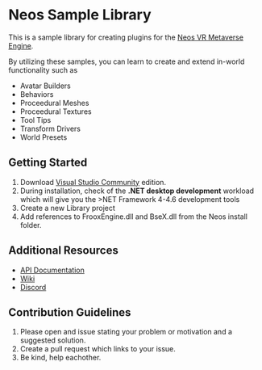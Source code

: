 # Neos Sample Library

This is a sample library for creating plugins for the [Neos VR Metaverse Engine](https://neosvr.com/).

By utilizing these samples, you can learn to create and extend in-world functionality such as
- Avatar Builders
- Behaviors
- Proceedural Meshes
- Proceedural Textures
- Tool Tips
- Transform Drivers
- World Presets

## Getting Started
1. Download [Visual Studio Community](https://visualstudio.microsoft.com/vs/community/) edition.
1. During installation, check of the **.NET desktop development** workload which will give you the >NET Framework 4-4.6 development tools
1. Create a new Library project
1. Add references to FrooxEngine.dll and BseX.dll from the Neos install folder.

## Additional Resources
- [API Documentation](http://wiki.neosvr.com/docfx/api)
- [Wiki](http://wiki.neosvr.com/subdom/wiki/)
- [Discord](https://discord.gg/4ZwyHc)

## Contribution Guidelines
1. Please open and issue stating your problem or motivation and a suggested solution. 
1. Create a pull request which links to your issue.
1. Be kind, help eachother.
